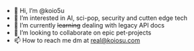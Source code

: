 - 👋 Hi, I’m @koio5u
- 👀 I’m interested in AI, sci-pop, security and cutten edge tech
- 🌱 I’m currently ~~learning~~ dealing with legacy API docs
- 💞️ I’m looking to collaborate on epic pet-projects
- 📫 How to reach me dm at real@koiosu.com
